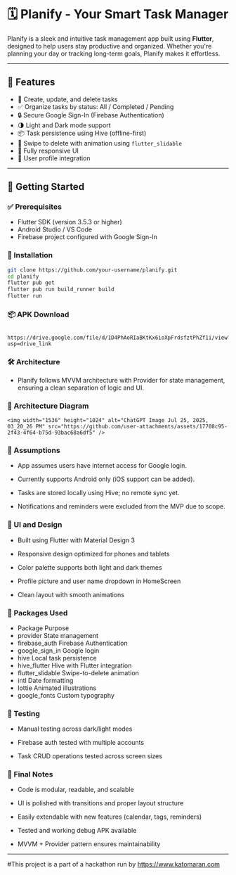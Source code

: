# 🗓️ Planify - Your Smart Task Manager

Planify is a sleek and intuitive task management app built using **Flutter**, designed to help users stay productive and organized. Whether you're planning your day or tracking long-term goals, Planify makes it effortless.

---

## 📱 Features

- 📝 Create, update, and delete tasks
- ✅ Organize tasks by status: All / Completed / Pending
- 🔒 Secure Google Sign-In (Firebase Authentication)
- 🌗 Light and Dark mode support
- 📦 Task persistence using Hive (offline-first)
- 🧹 Swipe to delete with animation using `flutter_slidable`
- 🔄 Fully responsive UI
- 👤 User profile integration

---

## 🚀 Getting Started

### ✅ Prerequisites

- Flutter SDK (version 3.5.3 or higher)
- Android Studio / VS Code
- Firebase project configured with Google Sign-In

### 🔧 Installation

```bash
git clone https://github.com/your-username/planify.git
cd planify
flutter pub get
flutter pub run build_runner build
flutter run
```
### 📦 APK Download
      https://drive.google.com/file/d/1D4PhAoRIaBKtKx6ioXpFrdsfztPhZf1i/view?usp=drive_link

### 🛠️ Architecture
 - Planify follows MVVM architecture with Provider for state management, ensuring a clean separation of logic and UI.

### 🧩 Architecture Diagram
    <img width="1536" height="1024" alt="ChatGPT Image Jul 25, 2025, 03_20_26 PM" src="https://github.com/user-attachments/assets/17708c95-2f43-4f64-b75d-93bac68a6df5" />

### 🧠 Assumptions
 - App assumes users have internet access for Google login.

 - Currently supports Android only (iOS support can be added).

 - Tasks are stored locally using Hive; no remote sync yet.

 - Notifications and reminders were excluded from the MVP due to scope.

### 🎨 UI and Design
 - Built using Flutter with Material Design 3

 - Responsive design optimized for phones and tablets

 - Color palette supports both light and dark themes

 - Profile picture and user name dropdown in HomeScreen

 - Clean layout with smooth animations

### 🧰 Packages Used
 - Package	Purpose
 - provider	State management
 - firebase_auth	Firebase Authentication
 - google_sign_in	Google login
 - hive	Local task persistence
 - hive_flutter	Hive with Flutter integration
 - flutter_slidable	Swipe-to-delete animation
 - intl	Date formatting
 - lottie	Animated illustrations
 - google_fonts	Custom typography

### 🧪 Testing
 - Manual testing across dark/light modes

 - Firebase auth tested with multiple accounts

 - Task CRUD operations tested across screen sizes

### 🏁 Final Notes
 - Code is modular, readable, and scalable

 - UI is polished with transitions and proper layout structure

 - Easily extendable with new features (calendar, tags, reminders)

 - Tested and working debug APK available

 - MVVM + Provider pattern ensures maintainability
---
#This project is a part of a hackathon run by https://www.katomaran.com




